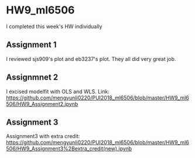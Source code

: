 # HW9_ml6506
I completed this week's HW individually

## Assignment 1
I reviewed sjs909's plot and eb3237's plot. They all did very great job.


## Assignmnet 2
I excised modelfit with OLS and WLS.
Link: https://github.com/mengyunli0220/PUI2018_ml6506/blob/master/HW9_ml6506/HW9_Assignment2.ipynb

## Assignment 3 
Assignment3 with extra credit: https://github.com/mengyunli0220/PUI2018_ml6506/blob/master/HW9_ml6506/HW9_Assignment3%2Bextra_credit(new).ipynb
